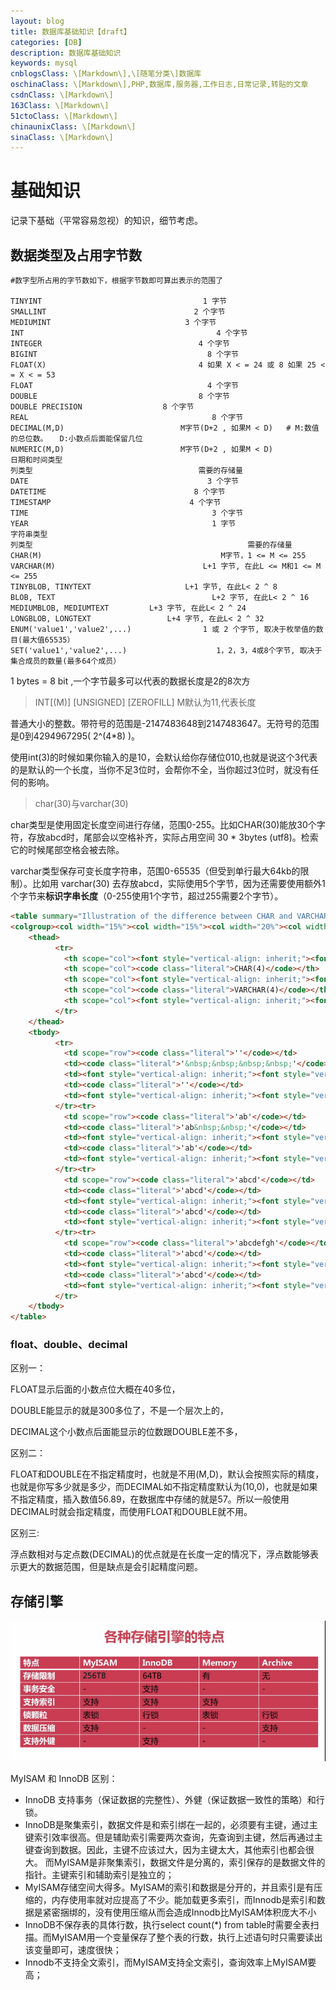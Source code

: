 ```yaml
---
layout: blog
title: 数据库基础知识【draft】
categories: [DB]
description: 数据库基础知识
keywords: mysql
cnblogsClass: \[Markdown\],\[随笔分类\]数据库
oschinaClass: \[Markdown\],PHP,数据库,服务器,工作日志,日常记录,转贴的文章
csdnClass: \[Markdown\]
163Class: \[Markdown\]
51ctoClass: \[Markdown\]
chinaunixClass: \[Markdown\]
sinaClass: \[Markdown\]
---
```

# 基础知识
记录下基础（平常容易忽视）的知识，细节考虑。

## 数据类型及占用字节数
```mysql
#数字型所占用的字节数如下，根据字节数即可算出表示的范围了

TINYINT                                    1 字节 
SMALLINT                                 2 个字节 
MEDIUMINT                              3 个字节 
INT                                           4 个字节 
INTEGER                                   4 个字节 
BIGINT                                      8 个字节 
FLOAT(X)                                  4 如果 X < = 24 或 8 如果 25 < = X < = 53 
FLOAT                                       4 个字节 
DOUBLE                                    8 个字节 
DOUBLE PRECISION                  8 个字节 
REAL                                         8 个字节 
DECIMAL(M,D)                          M字节(D+2 , 如果M < D)   # M:数值的总位数。 　D:小数点后面能保留几位
NUMERIC(M,D)                          M字节(D+2 , 如果M < D)
日期和时间类型
列类型                                     需要的存储量 
DATE                                        3 个字节 
DATETIME                                 8 个字节 
TIMESTAMP                               4 个字节 
TIME                                         3 个字节 
YEAR                                         1 字节
字符串类型
列类型                                                需要的存储量 
CHAR(M)                                        M字节，1 <= M <= 255 
VARCHAR(M)                                 L+1 字节, 在此L <= M和1 <= M <= 255 
TINYBLOB, TINYTEXT                     L+1 字节, 在此L< 2 ^ 8 
BLOB, TEXT                                   L+2 字节, 在此L< 2 ^ 16 
MEDIUMBLOB, MEDIUMTEXT         L+3 字节, 在此L< 2 ^ 24 
LONGBLOB, LONGTEXT                 L+4 字节, 在此L< 2 ^ 32 
ENUM('value1','value2',...)                1 或 2 个字节, 取决于枚举值的数目(最大值65535） 
SET('value1','value2',...)                    1，2，3，4或8个字节, 取决于集合成员的数量(最多64个成员）
```

1 bytes = 8 bit ,一个字节最多可以代表的数据长度是2的8次方

> INT[(M)] [UNSIGNED] [ZEROFILL]   M默认为11,代表长度

普通大小的整数。带符号的范围是-2147483648到2147483647。无符号的范围是0到4294967295( 2^(4*8) )。

使用int(3)的时候如果你输入的是10，会默认给你存储位010,也就是说这个3代表的是默认的一个长度，当你不足3位时，会帮你不全，当你超过3位时，就没有任何的影响。

> char(30)与varchar(30)

char类型是使用固定长度空间进行存储，范围0-255。比如CHAR(30)能放30个字符，存放abcd时，尾部会以空格补齐，实际占用空间 30 * 3bytes (utf8)。检索它的时候尾部空格会被去除。

varchar类型保存可变长度字符串，范围0-65535（但受到单行最大64kb的限制）。比如用 varchar(30) 去存放abcd，实际使用5个字节，因为还需要使用额外1个字节来**标识字串长度**（0-255使用1个字节，超过255需要2个字节）。

```html
<table summary="Illustration of the difference between CHAR and VARCHAR storage requirements by showing the required storage for various string values in CHAR(4) and VARCHAR(4) columns.">
<colgroup><col width="15%"><col width="15%"><col width="20%"><col width="15%"><col width="20%"></colgroup>
    <thead>
          <tr>
            <th scope="col"><font style="vertical-align: inherit;"><font style="vertical-align: inherit;">值</font></font></th>
            <th scope="col"><code class="literal">CHAR(4)</code></th>
            <th scope="col"><font style="vertical-align: inherit;"><font style="vertical-align: inherit;">需要存储</font></font></th>
            <th scope="col"><code class="literal">VARCHAR(4)</code></th>
            <th scope="col"><font style="vertical-align: inherit;"><font style="vertical-align: inherit;">需要存储</font></font></th>
          </tr>
    </thead>
    <tbody>
          <tr>
            <td scope="row"><code class="literal">''</code></td>
            <td><code class="literal">'&nbsp;&nbsp;&nbsp;&nbsp;'</code></td>
            <td><font style="vertical-align: inherit;"><font style="vertical-align: inherit;">4字节</font></font></td>
            <td><code class="literal">''</code></td>
            <td><font style="vertical-align: inherit;"><font style="vertical-align: inherit;">1个字节</font></font></td>
          </tr><tr>
            <td scope="row"><code class="literal">'ab'</code></td>
            <td><code class="literal">'ab&nbsp;&nbsp;'</code></td>
            <td><font style="vertical-align: inherit;"><font style="vertical-align: inherit;">4字节</font></font></td>
            <td><code class="literal">'ab'</code></td>
            <td><font style="vertical-align: inherit;"><font style="vertical-align: inherit;">3个字节</font></font></td>
          </tr><tr>
            <td scope="row"><code class="literal">'abcd'</code></td>
            <td><code class="literal">'abcd'</code></td>
            <td><font style="vertical-align: inherit;"><font style="vertical-align: inherit;">4字节</font></font></td>
            <td><code class="literal">'abcd'</code></td>
            <td><font style="vertical-align: inherit;"><font style="vertical-align: inherit;">5个字节</font></font></td>
          </tr><tr>
            <td scope="row"><code class="literal">'abcdefgh'</code></td>
            <td><code class="literal">'abcd'</code></td>
            <td><font style="vertical-align: inherit;"><font style="vertical-align: inherit;">4字节</font></font></td>
            <td><code class="literal">'abcd'</code></td>
            <td><font style="vertical-align: inherit;"><font style="vertical-align: inherit;">5个字节</font></font></td>
          </tr>
    </tbody>
</table>
```

### float、double、decimal
区别一：

FLOAT显示后面的小数点位大概在40多位，

DOUBLE能显示的就是300多位了，不是一个层次上的，

DECIMAL这个小数点后面能显示的位数跟DOUBLE差不多，

区别二：

FLOAT和DOUBLE在不指定精度时，也就是不用(M,D)，默认会按照实际的精度，也就是你写多少就是多少，而DECIMAL如不指定精度默认为(10,0)，也就是如果不指定精度，插入数值56.89，在数据库中存储的就是57。所以一般使用DECIMAL时就会指定精度，而使用FLOAT和DOUBLE就不用。

区别三:

浮点数相对与定点数(DECIMAL)的优点就是在长度一定的情况下，浮点数能够表示更大的数据范围，但是缺点是会引起精度问题。


## 存储引擎

![image](https://raw.githubusercontent.com/WalkingSun/WindBlog/gh-pages/images/blog/mysql_yinqing.png)

MyISAM 和 InnoDB 区别：

- InnoDB 支持事务（保证数据的完整性）、外健（保证数据一致性的策略）和行锁。
- InnoDB是聚集索引，数据文件是和索引绑在一起的，必须要有主键，通过主键索引效率很高。但是辅助索引需要两次查询，先查询到主键，然后再通过主键查询到数据。因此，主键不应该过大，因为主键太大，其他索引也都会很大。
而MyISAM是非聚集索引，数据文件是分离的，索引保存的是数据文件的指针。主键索引和辅助索引是独立的；
- MyISAM存储空间大得多。MyISAM的索引和数据是分开的，并且索引是有压缩的，内存使用率就对应提高了不少。能加载更多索引，而Innodb是索引和数据是紧密捆绑的，没有使用压缩从而会造成Innodb比MyISAM体积庞大不小
- InnoDB不保存表的具体行数，执行select count(*) from table时需要全表扫描。而MyISAM用一个变量保存了整个表的行数，执行上述语句时只需要读出该变量即可，速度很快；
- Innodb不支持全文索引，而MyISAM支持全文索引，查询效率上MyISAM要高；


